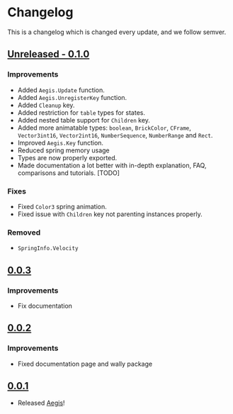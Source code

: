 # Changelog

This is a changelog which is changed every update, and we follow semver.

## [Unreleased - 0.1.0](https://github.com/lumin-dev/Aegis/releases/tag/v0.1.0)

### Improvements

- Added `Aegis.Update` function.
- Added `Aegis.UnregisterKey` function.
- Added `Cleanup` key.
- Added restriction for `table` types for states.
- Added nested table support for `Children` key.
- Added more animatable types: `boolean`, `BrickColor`, `CFrame`, `Vector3int16`, `Vector2int16`, `NumberSequence`, `NumberRange` and `Rect`.
- Improved `Aegis.Key` function.
- Reduced spring memory usage
- Types are now properly exported.
- Made documentation a lot better with in-depth explanation, FAQ, comparisons and tutorials. [TODO]

### Fixes

- Fixed `Color3` spring animation.
- Fixed issue with `Children` key not parenting instances properly.

### Removed

- `SpringInfo.Velocity`

## [0.0.3](https://github.com/lumin-dev/Aegis/releases/tag/v0.0.3)

### Improvements

- Fix documentation

## [0.0.2](https://github.com/lumin-dev/Aegis/releases/tag/v0.0.2)

### Improvements

- Fixed documentation page and wally package

## [0.0.1](https://github.com/lumin-dev/Aegis/releases/tag/v0.0.1)

- Released [Aegis](/)!
